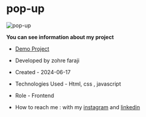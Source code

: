 # pop-up

![pop-up](https://github.com/zohreFaraji/pop-up030328/assets/165832749/f9008249-fa04-4537-bb3b-2ec92937174d)

**You can see information about my project**
- [Demo Project](https://zohrefaraji.github.io/pop-up030328/)

- Developed by zohre faraji

- Created - 2024-06-17

- Technologies Used - Html,  css , javascript

- Role - Frontend

- How to reach me : with my [instagram](https://www.instagram.com/zohrefaraji212/) and [linkedin](https://www.linkedin.com/in/zohre-faraji-41822315a/)
